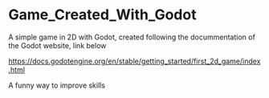 # Game_Created_With_Godot

A simple game in 2D with Godot, created following the docummentation of the Godot website, link below

https://docs.godotengine.org/en/stable/getting_started/first_2d_game/index.html

A funny way to improve skills 
